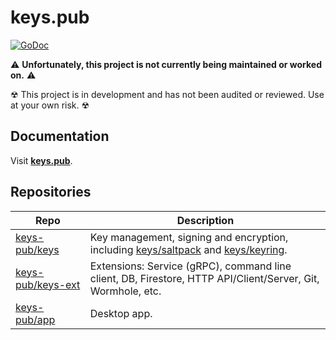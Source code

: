 # keys.pub

[![GoDoc](https://godoc.org/github.com/keys-pub/keys?status.svg)](https://godoc.org/github.com/keys-pub/keys)

:warning: **Unfortunately, this project is not currently being maintained or worked on.** :warning:

☢ This project is in development and has not been audited or reviewed. Use at your own risk. ☢

## Documentation

Visit **[keys.pub](https://keys.pub)**.

## Repositories

| Repo                                                      | Description                                                                                                                                                                                    |
| --------------------------------------------------------- | ---------------------------------------------------------------------------------------------------------------------------------------------------------------------------------------------- |
| [keys-pub/keys](https://github.com/keys-pub/keys)         | Key management, signing and encryption, including [keys/saltpack](https://godoc.org/github.com/keys-pub/keys/saltpack) and [keys/keyring](https://godoc.org/github.com/keys-pub/keys/keyring). |
| [keys-pub/keys-ext](https://github.com/keys-pub/keys-ext) | Extensions: Service (gRPC), command line client, DB, Firestore, HTTP API/Client/Server, Git, Wormhole, etc.                                                                                    |
| [keys-pub/app](https://github.com/keys-pub/app)           | Desktop app.                                                                                                                                                                                   |
